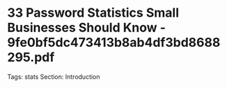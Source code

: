 # 33 Password Statistics Small Businesses Should Know - 9fe0bf5dc473413b8ab4df3bd8688295.pdf

Tags: stats
Section: Introduction